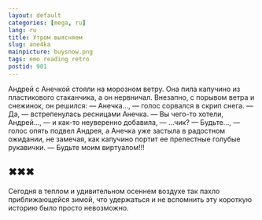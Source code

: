 ```yaml
---
layout: default
categories: [mega, ru]
lang: ru
title: Утром выясняем
slug: ane4ka
mainpicture: buysnow.png
tags: emo reading retro 
postid: 901
---
```



Андрей с Анечкой стояли на морозном ветру. Она пила капучино из пластикового стаканчика, а он нервничал. Внезапно, с порывом ветра и снежинок, он решился:
— Анечка..., — голос сорвался в скрип снега.
— Да, — встрепенулась ресницами Анечка. — Вы чего-то хотели, Андрей..., — и как-то неуверенно добавила, — ...чик?
— Будьте..., — голос опять подвел Андрея, а Анечка уже застыла в радостном ожидании, не замечая, как капучино портит ее прелестные голубые рукавички. — Будьте моим виртуалом!!!


## ✖✖✖

Сегодня в теплом и удивительном осеннем воздухе так пахло приближающейся зимой, что удержаться и не вспомнить эту короткую историю было просто невозможно.
